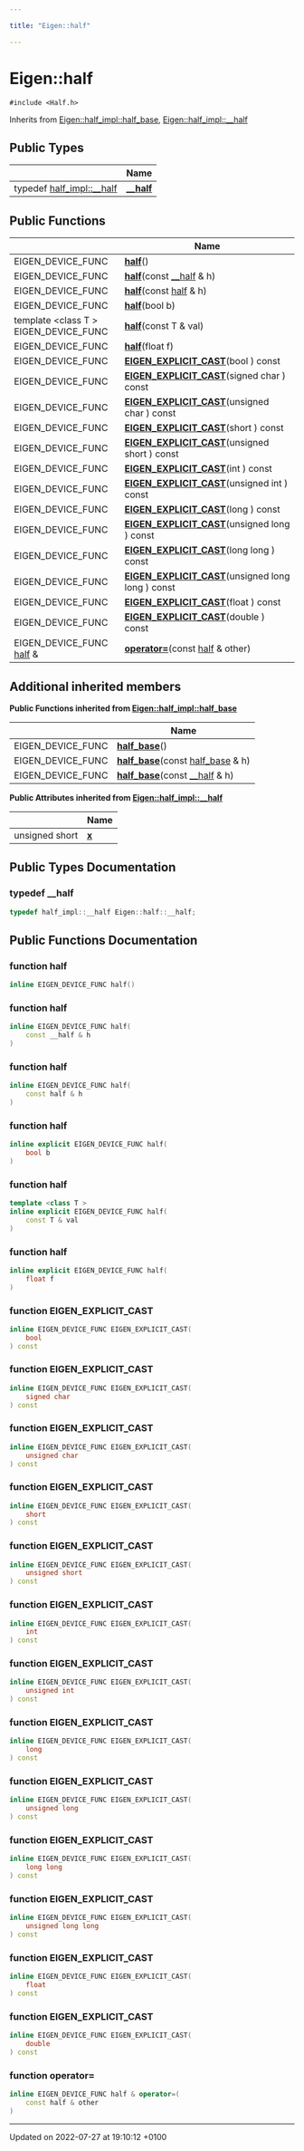 ```yaml
---

title: "Eigen::half"

---
```


# Eigen::half






`#include <Half.h>`

Inherits from [Eigen::half_impl::half_base](http://example.org/classes/structeigen_1_1half__impl_1_1half__base/), [Eigen::half_impl::__half](http://example.org/classes/structeigen_1_1half__impl_1_1____half/)

## Public Types

|                | Name           |
| -------------- | -------------- |
| typedef <a href="http://example.org/classes/structeigen_1_1half__impl_1_1____half/">half_impl::__half</a> | **[__half](http://example.org/classes/structeigen_1_1half/#typedef---half)**  |

## Public Functions

|                | Name           |
| -------------- | -------------- |
| EIGEN_DEVICE_FUNC | **[half](http://example.org/classes/structeigen_1_1half/#function-half)**() |
| EIGEN_DEVICE_FUNC | **[half](http://example.org/classes/structeigen_1_1half/#function-half)**(const <a href="http://example.org/classes/structeigen_1_1half/#typedef---half">__half</a> & h) |
| EIGEN_DEVICE_FUNC | **[half](http://example.org/classes/structeigen_1_1half/#function-half)**(const <a href="http://example.org/classes/structeigen_1_1half/">half</a> & h) |
| EIGEN_DEVICE_FUNC | **[half](http://example.org/classes/structeigen_1_1half/#function-half)**(bool b) |
| template <class T \> <br>EIGEN_DEVICE_FUNC | **[half](http://example.org/classes/structeigen_1_1half/#function-half)**(const T & val) |
| EIGEN_DEVICE_FUNC | **[half](http://example.org/classes/structeigen_1_1half/#function-half)**(float f) |
| EIGEN_DEVICE_FUNC | **[EIGEN_EXPLICIT_CAST](http://example.org/classes/structeigen_1_1half/#function-eigen-explicit-cast)**(bool ) const |
| EIGEN_DEVICE_FUNC | **[EIGEN_EXPLICIT_CAST](http://example.org/classes/structeigen_1_1half/#function-eigen-explicit-cast)**(signed char ) const |
| EIGEN_DEVICE_FUNC | **[EIGEN_EXPLICIT_CAST](http://example.org/classes/structeigen_1_1half/#function-eigen-explicit-cast)**(unsigned char ) const |
| EIGEN_DEVICE_FUNC | **[EIGEN_EXPLICIT_CAST](http://example.org/classes/structeigen_1_1half/#function-eigen-explicit-cast)**(short ) const |
| EIGEN_DEVICE_FUNC | **[EIGEN_EXPLICIT_CAST](http://example.org/classes/structeigen_1_1half/#function-eigen-explicit-cast)**(unsigned short ) const |
| EIGEN_DEVICE_FUNC | **[EIGEN_EXPLICIT_CAST](http://example.org/classes/structeigen_1_1half/#function-eigen-explicit-cast)**(int ) const |
| EIGEN_DEVICE_FUNC | **[EIGEN_EXPLICIT_CAST](http://example.org/classes/structeigen_1_1half/#function-eigen-explicit-cast)**(unsigned int ) const |
| EIGEN_DEVICE_FUNC | **[EIGEN_EXPLICIT_CAST](http://example.org/classes/structeigen_1_1half/#function-eigen-explicit-cast)**(long ) const |
| EIGEN_DEVICE_FUNC | **[EIGEN_EXPLICIT_CAST](http://example.org/classes/structeigen_1_1half/#function-eigen-explicit-cast)**(unsigned long ) const |
| EIGEN_DEVICE_FUNC | **[EIGEN_EXPLICIT_CAST](http://example.org/classes/structeigen_1_1half/#function-eigen-explicit-cast)**(long long ) const |
| EIGEN_DEVICE_FUNC | **[EIGEN_EXPLICIT_CAST](http://example.org/classes/structeigen_1_1half/#function-eigen-explicit-cast)**(unsigned long long ) const |
| EIGEN_DEVICE_FUNC | **[EIGEN_EXPLICIT_CAST](http://example.org/classes/structeigen_1_1half/#function-eigen-explicit-cast)**(float ) const |
| EIGEN_DEVICE_FUNC | **[EIGEN_EXPLICIT_CAST](http://example.org/classes/structeigen_1_1half/#function-eigen-explicit-cast)**(double ) const |
| EIGEN_DEVICE_FUNC <a href="http://example.org/classes/structeigen_1_1half/">half</a> & | **[operator=](http://example.org/classes/structeigen_1_1half/#function-operator=)**(const <a href="http://example.org/classes/structeigen_1_1half/">half</a> & other) |

## Additional inherited members

**Public Functions inherited from [Eigen::half_impl::half_base](http://example.org/classes/structeigen_1_1half__impl_1_1half__base/)**

|                | Name           |
| -------------- | -------------- |
| EIGEN_DEVICE_FUNC | **[half_base](http://example.org/classes/structeigen_1_1half__impl_1_1half__base/#function-half-base)**() |
| EIGEN_DEVICE_FUNC | **[half_base](http://example.org/classes/structeigen_1_1half__impl_1_1half__base/#function-half-base)**(const <a href="http://example.org/classes/structeigen_1_1half__impl_1_1half__base/">half_base</a> & h) |
| EIGEN_DEVICE_FUNC | **[half_base](http://example.org/classes/structeigen_1_1half__impl_1_1half__base/#function-half-base)**(const <a href="http://example.org/classes/structeigen_1_1half__impl_1_1____half/">__half</a> & h) |

**Public Attributes inherited from [Eigen::half_impl::__half](http://example.org/classes/structeigen_1_1half__impl_1_1____half/)**

|                | Name           |
| -------------- | -------------- |
| unsigned short | **[x](http://example.org/classes/structeigen_1_1half__impl_1_1____half/#variable-x)**  |


## Public Types Documentation

### typedef __half

```cpp
typedef half_impl::__half Eigen::half::__half;
```


## Public Functions Documentation

### function half

```cpp
inline EIGEN_DEVICE_FUNC half()
```


### function half

```cpp
inline EIGEN_DEVICE_FUNC half(
    const __half & h
)
```


### function half

```cpp
inline EIGEN_DEVICE_FUNC half(
    const half & h
)
```


### function half

```cpp
inline explicit EIGEN_DEVICE_FUNC half(
    bool b
)
```


### function half

```cpp
template <class T >
inline explicit EIGEN_DEVICE_FUNC half(
    const T & val
)
```


### function half

```cpp
inline explicit EIGEN_DEVICE_FUNC half(
    float f
)
```


### function EIGEN_EXPLICIT_CAST

```cpp
inline EIGEN_DEVICE_FUNC EIGEN_EXPLICIT_CAST(
    bool 
) const
```


### function EIGEN_EXPLICIT_CAST

```cpp
inline EIGEN_DEVICE_FUNC EIGEN_EXPLICIT_CAST(
    signed char 
) const
```


### function EIGEN_EXPLICIT_CAST

```cpp
inline EIGEN_DEVICE_FUNC EIGEN_EXPLICIT_CAST(
    unsigned char 
) const
```


### function EIGEN_EXPLICIT_CAST

```cpp
inline EIGEN_DEVICE_FUNC EIGEN_EXPLICIT_CAST(
    short 
) const
```


### function EIGEN_EXPLICIT_CAST

```cpp
inline EIGEN_DEVICE_FUNC EIGEN_EXPLICIT_CAST(
    unsigned short 
) const
```


### function EIGEN_EXPLICIT_CAST

```cpp
inline EIGEN_DEVICE_FUNC EIGEN_EXPLICIT_CAST(
    int 
) const
```


### function EIGEN_EXPLICIT_CAST

```cpp
inline EIGEN_DEVICE_FUNC EIGEN_EXPLICIT_CAST(
    unsigned int 
) const
```


### function EIGEN_EXPLICIT_CAST

```cpp
inline EIGEN_DEVICE_FUNC EIGEN_EXPLICIT_CAST(
    long 
) const
```


### function EIGEN_EXPLICIT_CAST

```cpp
inline EIGEN_DEVICE_FUNC EIGEN_EXPLICIT_CAST(
    unsigned long 
) const
```


### function EIGEN_EXPLICIT_CAST

```cpp
inline EIGEN_DEVICE_FUNC EIGEN_EXPLICIT_CAST(
    long long 
) const
```


### function EIGEN_EXPLICIT_CAST

```cpp
inline EIGEN_DEVICE_FUNC EIGEN_EXPLICIT_CAST(
    unsigned long long 
) const
```


### function EIGEN_EXPLICIT_CAST

```cpp
inline EIGEN_DEVICE_FUNC EIGEN_EXPLICIT_CAST(
    float 
) const
```


### function EIGEN_EXPLICIT_CAST

```cpp
inline EIGEN_DEVICE_FUNC EIGEN_EXPLICIT_CAST(
    double 
) const
```


### function operator=

```cpp
inline EIGEN_DEVICE_FUNC half & operator=(
    const half & other
)
```


-------------------------------

Updated on 2022-07-27 at 19:10:12 +0100